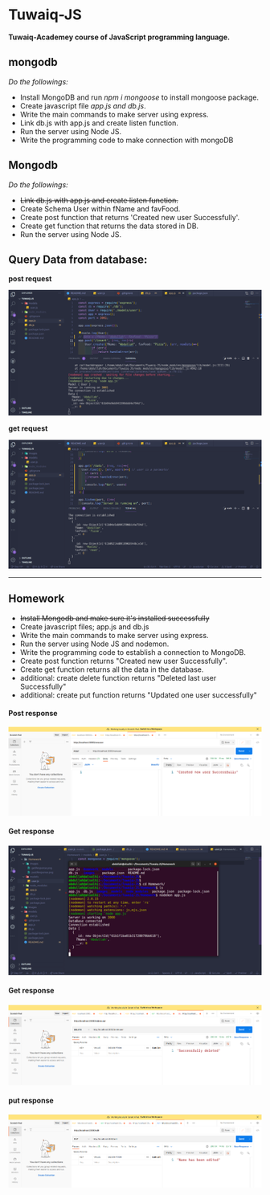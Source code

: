 # Tuwaiq-JS

**Tuwaiq-Academey course of JavaScript programming language.**

## mongodb

_Do the followings:_

- Install MongoDB and run _npm i mongoose_ to install mongoose package.
- Create javascript file _app.js and db.js_.
- Write the main commands to make server using express.
- Link db.js with app.js and create listen function.
- Run the server using Node JS.
- Write the programming code to make connection with mongoDB

## Mongodb

_Do the followings:_

- ~~Link db.js with app.js and create listen function.~~
- Create Schema User within fName and favFood.
- Create post function that returns 'Created new user Successfully'.
- Create get function that returns the data stored in DB.
- Run the server using Node JS.


## Query Data from database:
**post request**

![Database Query](./images/PostData.png)

**get request**


![Database Query](./images/GetData.png)

---

## Homework

- ~~Install Mongodb and make sure it's installed successfully~~
- Create javascript files; app.js and db.js
- Write the main commands to make server using express.
- Run the server using Node JS and nodemon.
- Write the programming code to establish a connection to MongoDB.
- Create post function returns "Created new user Successfully".
- Create get function returns all the data in the database.
- additional: create delete function returns "Deleted last user Successfully"
- additional: create put function returns "Updated one user successfully"


#### Post response

![post request](./Homework/images/postResponse.png)


#### Get response

![get request](./Homework/images/getResponse.png)


#### Get response

![delete request](./Homework/images/deleteResponse.png)


#### put response

![put request](./Homework/images/putResponse.png)
